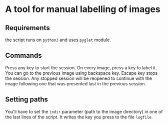 
# A tool for manual labelling of images

## Requirements
the script runs on `python3` and uses `pyglet` module.

## Commands
Press any key to start the session. On every image, press a key to label it. You can go to the previous image using backspace key. Escape key stops the session. Any stopped session will be reopened to continue with the image following one that was presented last in the previous session.

## Setting paths

You'll have to set the `indir` parameter (path to the image directory) in one of the last lines of the script.
It writes the key you press to the file `logfile`.


